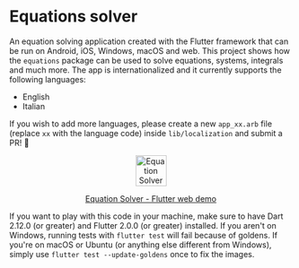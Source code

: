 # Equations solver

An equation solving application created with the Flutter framework that can be run on Android, iOS, Windows, macOS and web. This project shows how the `equations` package can be used to solve equations, systems, integrals and much more. The app is internationalized and it currently supports the following languages:

  - English
  - Italian

If you wish to add more languages, please create a new `app_xx.arb` file (replace `xx` with the language code) inside `lib/localization` and submit a PR! :rocket:

<p align="center"><img src="https://raw.githubusercontent.com/albertodev01/equations/master/assets/circle_logo.svg" alt="Equation Solver logo" width="55" height="55" /></p>
<p align="center"><a href="https://albertodev01.github.io/equations/">Equation Solver - Flutter web demo</a></p>

If you want to play with this code in your machine, make sure to have Dart 2.12.0 (or greater) and Flutter 2.0.0 (or greater) installed. If you aren't on Windows, running tests with `flutter test` will fail because of goldens. If you're on macOS or Ubuntu (or anything else different from Windows), simply use `flutter test --update-goldens` once to fix the images.